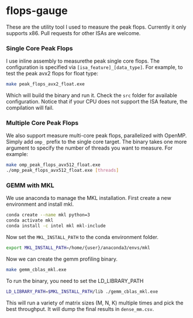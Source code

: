 # flops-gauge

These are the utility tool I used to measure the peak flops.
Currently it only supports x86. Pull requests for other ISAs
are welcome.

### Single Core Peak Flops

I use inline assembly to measurethe peak single core flops.
The configuration is specified via `[isa_feature]_[data_type]`.
For example, to test the peak avx2 flops for float type:

```bash
make peak_flops_avx2_float.exe
```

Which will build the binary and run it. Check the `src` folder
for available configuration. Notice that if your CPU does not
support the ISA feature, the compilation will fail.

### Multiple Core Peak Flops

We also support measure multi-core peak flops, parallelized
with OpenMP. Simply add `omp_` prefix to the single core target.
The binary takes one more argument to specify the number of
threads you want to measure. For example:

```bash
make omp_peak_flops_avx512_float.exe
./omp_peak_flops_avx512_float.exe [threads]
```

### GEMM with MKL

We use anaconda to manage the MKL installation. First create
a new environment and install mkl.

```bash
conda create --name mkl python=3
conda activate mkl
conda install -c intel mkl mkl-include
```

Now set the `MKL_INSTALL_PATH` to the conda environment folder.

```bash
export MKL_INSTALL_PATH=/home/{user}/anaconda3/envs/mkl
```

Now we can create the gemm profiling binary.

```bash
make gemm_cblas_mkl.exe
```

To run the binary, you need to set the LD_LIBRARY_PATH

```bash
LD_LIBRARY_PATH=$MKL_INSTALL_PATH/lib ./gemm_cblas_mkl.exe
```

This will run a variety of matrix sizes (M, N, K)
multiple times and pick the best throughput. It will
dump the final results in `dense_mm.csv`.